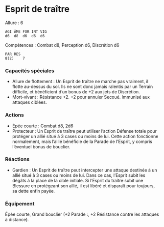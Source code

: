 # Esprit de traître

Allure : 6

	AGI	ÂME	FOR	INT	VIG
	d6	d8	d6	d6	d6

Compétences : Combat d8, Perception d6, Discrétion d6

	PAR	RES
	8(2)	7

### Capacités spéciales
- Allure de flottement : Un Esprit de traître ne marche pas vraiment, il flotte au-dessus du sol. Ils ne sont donc jamais ralentis par un Terrain difficile, et bénéficient d’un bonus de +2 aux jets de Discrétion.
- Mort-vivant : Résistance +2. +2 pour annuler Secoué. Immunisé aux attaques ciblées.

### Actions
- Épée courte : Combat d8, 2d6
- Protecteur : Un Esprit de traître peut utiliser l’action Défense totale pour protéger un allié situé à 3 cases ou moins de lui. Cette action fonctionne normalement, mais l’allié bénéficie de la Parade de l’Esprit, y compris l’éventuel bonus de bouclier.

### Réactions
- Gardien : Un Esprit de traître peut intercepter une attaque destinée à un allié situé à 3 cases ou moins de lui. Dans ce cas, l’Esprit subit les dégâts à la place de la cible initiale. Si l’Esprit du traître subit une Blessure en protégeant son allié, il est libéré et disparaît pour toujours, sa dette enfin payée.

### Équipement
Épée courte, Grand bouclier (+2 Parade :, +2 Résistance contre les attaques à distance).

